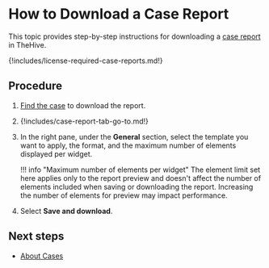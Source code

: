 # How to Download a Case Report

This topic provides step-by-step instructions for downloading a [case report](about-case-reports.md) in TheHive.

{!includes/license-required-case-reports.md!}

## Procedure

1. [Find the case](../../search-for-cases/find-a-case.md) to download the report.

2. {!includes/case-report-tab-go-to.md!}

3. In the right pane, under the **General** section, select the template you want to apply, the format, and the maximum number of elements displayed per widget.

    !!! info "Maximum number of elements per widget"
        The element limit set here applies only to the report preview and doesn't affect the number of elements included when saving or downloading the report. Increasing the number of elements for preview may impact performance.

4. Select **Save and download**.

## Next steps

* [About Cases](../../about-cases.md)